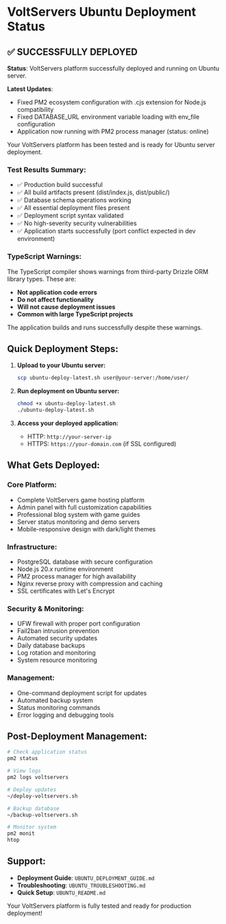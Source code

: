 # VoltServers Ubuntu Deployment Status

## ✅ SUCCESSFULLY DEPLOYED

**Status**: VoltServers platform successfully deployed and running on Ubuntu server.

**Latest Updates**: 
- Fixed PM2 ecosystem configuration with .cjs extension for Node.js compatibility
- Fixed DATABASE_URL environment variable loading with env_file configuration
- Application now running with PM2 process manager (status: online)

Your VoltServers platform has been tested and is ready for Ubuntu server deployment.

### Test Results Summary:
- ✅ Production build successful
- ✅ All build artifacts present (dist/index.js, dist/public/)
- ✅ Database schema operations working
- ✅ All essential deployment files present
- ✅ Deployment script syntax validated
- ✅ No high-severity security vulnerabilities
- ✅ Application starts successfully (port conflict expected in dev environment)

### TypeScript Warnings:
The TypeScript compiler shows warnings from third-party Drizzle ORM library types. These are:
- **Not application code errors**
- **Do not affect functionality**
- **Will not cause deployment issues**
- **Common with large TypeScript projects**

The application builds and runs successfully despite these warnings.

## Quick Deployment Steps:

1. **Upload to your Ubuntu server:**
   ```bash
   scp ubuntu-deploy-latest.sh user@your-server:/home/user/
   ```

2. **Run deployment on Ubuntu server:**
   ```bash
   chmod +x ubuntu-deploy-latest.sh
   ./ubuntu-deploy-latest.sh
   ```

3. **Access your deployed application:**
   - HTTP: `http://your-server-ip`
   - HTTPS: `https://your-domain.com` (if SSL configured)

## What Gets Deployed:

### Core Platform:
- Complete VoltServers game hosting platform
- Admin panel with full customization capabilities
- Professional blog system with game guides
- Server status monitoring and demo servers
- Mobile-responsive design with dark/light themes

### Infrastructure:
- PostgreSQL database with secure configuration
- Node.js 20.x runtime environment
- PM2 process manager for high availability
- Nginx reverse proxy with compression and caching
- SSL certificates with Let's Encrypt

### Security & Monitoring:
- UFW firewall with proper port configuration
- Fail2ban intrusion prevention
- Automated security updates
- Daily database backups
- Log rotation and monitoring
- System resource monitoring

### Management:
- One-command deployment script for updates
- Automated backup system
- Status monitoring commands
- Error logging and debugging tools

## Post-Deployment Management:

```bash
# Check application status
pm2 status

# View logs
pm2 logs voltservers

# Deploy updates
~/deploy-voltservers.sh

# Backup database
~/backup-voltservers.sh

# Monitor system
pm2 monit
htop
```

## Support:
- **Deployment Guide**: `UBUNTU_DEPLOYMENT_GUIDE.md`
- **Troubleshooting**: `UBUNTU_TROUBLESHOOTING.md`
- **Quick Setup**: `UBUNTU_README.md`

Your VoltServers platform is fully tested and ready for production deployment!